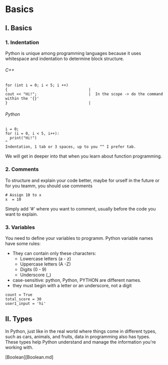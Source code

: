 # Basics

## I. Basics
### 1. Indentation
Python is unique among programming languages because it uses whitespace and indentation to determine block structure.
###### C++
```
for (int i = 0; i < 5; i ++)
{                                    |
cout << "Hi!";                       |  In the scope -> do the command within the '{}'
}                                    |      
```
###### Python
```
i = 0;
for (i = 0, i < 5, i++):
  print("Hi!")
^
Indentation, 1 tab or 3 spaces, up to you ^^ I prefer tab.
```
We will get in deeper into that when you learn about function programming.

### 2. Comments
To structure and explain your code better, maybe for urself in the future or for you teamm, you should use comments
```
# Assign 10 to x
x  = 10
```
Simply add '#' where you want to comment, usually before the code you want to explain.

### 3. Variables
You need to define your variables to programm.
Python variable names have some rules:
-  They can contain only these characters:
    - Lowercase letters (a - z) 
    - Uppercase letters (A -Z)
    - Digits (0 - 9)
    -  Underscore (_)
-  case-sensitive: python, Python, PYTHON are different names.
-  they must begin with a letter or an underscore, not a digit
```
count = True
total_score = 30
user1_input = 'hi'
```
## II. Types
In Python, just like in the real world where things come in different types, such as cars, animals, and fruits, data in programming also has types. These types help Python understand and manage the information you're working with. 

[Boolean][Boolean.md]
